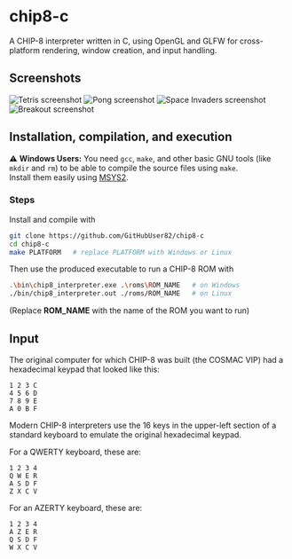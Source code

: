 # chip8-c

A CHIP-8 interpreter written in C, using OpenGL and GLFW for cross-platform rendering, window creation, and input handling.


## Screenshots

![Tetris screenshot](image/ "tetris.ch8")
![Pong screenshot](image/ "pong.ch8")
![Space Invaders screenshot](image/ "space-invaders.ch8")
![Breakout screenshot](image/ "breakout.ch8")


## Installation, compilation, and execution

⚠️ **Windows Users:** You need `gcc`, `make`, and other basic GNU tools (like `mkdir` and `rm`) to be able to compile the source files using `make`.  
Install them easily using [MSYS2](https://www.msys2.org/).


### Steps

Install and compile with
```bash
git clone https://github.com/GitHubUser82/chip8-c
cd chip8-c
make PLATFORM   # replace PLATFORM with Windows or Linux 
```
Then use the produced executable to run a CHIP-8 ROM with
```bash
.\bin\chip8_interpreter.exe .\roms\ROM_NAME   # on Windows
./bin/chip8_interpreter.out ./roms/ROM_NAME   # on Linux
```
(Replace **ROM_NAME** with the name of the ROM you want to run)


## Input

The original computer for which CHIP-8 was built (the COSMAC VIP) had a hexadecimal keypad that looked like this:

```
1 2 3 C
4 5 6 D
7 8 9 E
A 0 B F
```

Modern CHIP-8 interpreters use the 16 keys in the upper-left section of a standard keyboard to emulate the original hexadecimal keypad.

For a QWERTY keyboard, these are:
```
1 2 3 4
Q W E R
A S D F
Z X C V
```

For an AZERTY keyboard, these are:

```
1 2 3 4
A Z E R
Q S D F
W X C V
```